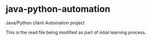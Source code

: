 # java-python-automation
Java/Python client Automation project

This is the read file being modified as part of intial learning process.
